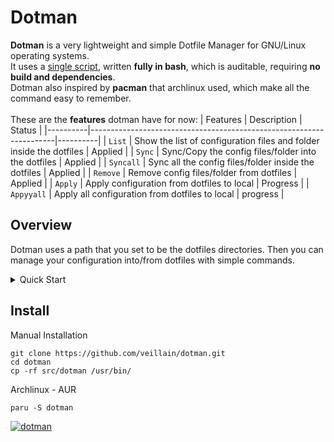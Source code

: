 # Dotman
**Dotman** is a very lightweight and simple Dotfile Manager for GNU/Linux operating systems. \
It uses a [single script](src/dotman), written **fully in bash**, which is auditable, requiring **no build and dependencies**. \
Dotman also inspired by **pacman** that archlinux used, which make all the command easy to remember. \
<br/>
These are the **features** dotman have for now:
| Features | Description                                                         | Status   | 
|----------|---------------------------------------------------------------------|----------|
| ```List```     | Show the list of configuration files and folder inside the dotfiles | Applied  |
| ```Sync```     | Sync/Copy the config files/folder into the dotfiles                 | Applied  |
| ```Syncall```  | Sync all the config files/folder inside the dotfiles                | Applied  |
| ```Remove```   | Remove config files/folder from dotfiles                            | Applied  |
| ```Apply```    | Apply configuration from dotfiles to local                          | Progress |
| ```Appyyall``` | Apply all configuration from dotfiles to local                      | progress |

## Overview
Dotman uses a path that you set to be the dotfiles directories. Then you can manage your configuration into/from dotfiles with simple commands.

<details>
    <summary>Quick Start</summary>

    1. Create your directory to store the dotfiles:
        ```sh
        mkdir ~/dotfiles
        ```

    2. Set the directory you created to be dotman's dotfile path:
        ```sh
        dotman set ~/dotfiles
        ```

    3. Add your configuration into the dotfiles
        ```sh
        dotman sync nvim
        ```

    4. To remove configuration from the dotfiles:
        ```
        dotman remove nvim
        ```

    5. You can run ```dotman syncall``` to sync all configuration inside dotfiles after making some change in current configuration

    > [!NOTE]
    > you can also sync or remove bunch of configuration in one time: ```dotman sync nvim obsidian rofi foot hypr dunst```

    > [!IMPORTANT]
    > by default dotman doesn't automatically symlink the configuration that've synced. If you want to, you need to ```dotman apply``` it. (feature still in progress tho.)

    > [!CAUTION]
    > be in mind if you do ```dotman syncall```, the configuration in the dotfiles will be overwrited with modified current configuration
</details>

## Install
Manual Installation
```
git clone https://github.com/veillain/dotman.git
cd dotman
cp -rf src/dotman /usr/bin/
```

Archlinux - AUR
```
paru -S dotman
```
[![dotman](https://img.shields.io/aur/version/dotman?color=1793d1&label=dotman&logo=arch-linux&style=for-the-badge)](https://aur.archlinux.org/packages/dotman/)

